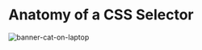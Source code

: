 # Anatomy of a CSS Selector
![banner-cat-on-laptop](https://images.unsplash.com/photo-1634838037553-66f5ce322212?q=80&w=2670&auto=format&fit=crop&ixlib=rb-4.0.3&ixid=M3wxMjA3fDB8MHxwaG90by1wYWdlfHx8fGVufDB8fHx8fA%3D%3D)